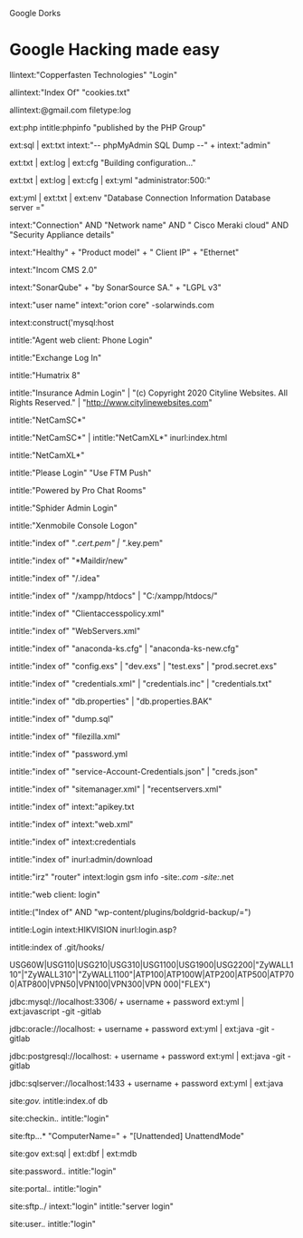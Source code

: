    Google Dorks

# Google Hacking made easy
llintext:"Copperfasten Technologies" "Login"

allintext:"Index Of" "cookies.txt"

allintext:@gmail.com filetype:log

ext:php intitle:phpinfo "published by the PHP Group"

ext:sql | ext:txt intext:"-- phpMyAdmin SQL Dump --" + intext:"admin"

ext:txt | ext:log | ext:cfg "Building configuration..."

ext:txt | ext:log | ext:cfg | ext:yml "administrator:500:"

ext:yml | ext:txt | ext:env "Database Connection Information Database server ="

intext:"Connection" AND "Network name" AND " Cisco Meraki cloud" AND "Security Appliance details"

intext:"Healthy" + "Product model" + " Client IP" + "Ethernet"

intext:"Incom CMS 2.0"

intext:"SonarQube" + "by SonarSource SA." + "LGPL v3"

intext:"user name" intext:"orion core" -solarwinds.com

intext:construct('mysql:host

intitle:"Agent web client: Phone Login"

intitle:"Exchange Log In"

intitle:"Humatrix 8"

intitle:"Insurance Admin Login" | "(c) Copyright 2020 Cityline Websites. All Rights Reserved." | "http://www.citylinewebsites.com"

intitle:"NetCamSC*"

intitle:"NetCamSC*" | intitle:"NetCamXL*" inurl:index.html

intitle:"NetCamXL*"

intitle:"Please Login" "Use FTM Push"

intitle:"Powered by Pro Chat Rooms"

intitle:"Sphider Admin Login"

intitle:"Xenmobile Console Logon"

intitle:"index of" "*.cert.pem" | "*.key.pem"

intitle:"index of" "*Maildir/new"

intitle:"index of" "/.idea"

intitle:"index of" "/xampp/htdocs" | "C:/xampp/htdocs/"

intitle:"index of" "Clientaccesspolicy.xml"

intitle:"index of" "WebServers.xml"

intitle:"index of" "anaconda-ks.cfg" | "anaconda-ks-new.cfg"

intitle:"index of" "config.exs" | "dev.exs" | "test.exs" | "prod.secret.exs"

intitle:"index of" "credentials.xml" | "credentials.inc" | "credentials.txt"

intitle:"index of" "db.properties" | "db.properties.BAK"

intitle:"index of" "dump.sql"

intitle:"index of" "filezilla.xml"

intitle:"index of" "password.yml

intitle:"index of" "service-Account-Credentials.json" | "creds.json"

intitle:"index of" "sitemanager.xml" | "recentservers.xml"

intitle:"index of" intext:"apikey.txt

intitle:"index of" intext:"web.xml"

intitle:"index of" intext:credentials

intitle:"index of" inurl:admin/download

intitle:"irz" "router" intext:login gsm info -site:*.com -site:*.net

intitle:"web client: login"

intitle:("Index of" AND "wp-content/plugins/boldgrid-backup/=")

intitle:Login intext:HIKVISION inurl:login.asp?

intitle:index of .git/hooks/

USG60W|USG110|USG210|USG310|USG1100|USG1900|USG2200|"ZyWALL110"|"ZyWALL310"|"ZyWALL1100"|ATP100|ATP100W|ATP200|ATP500|ATP700|ATP800|VPN50|VPN100|VPN300|VPN
000|"FLEX")

jdbc:mysql://localhost:3306/ + username + password ext:yml | ext:javascript -git -gitlab

jdbc:oracle://localhost: + username + password ext:yml | ext:java -git -gitlab

jdbc:postgresql://localhost: + username + password ext:yml | ext:java -git -gitlab

jdbc:sqlserver://localhost:1433 + username + password ext:yml | ext:java

site:*gov.* intitle:index.of db

site:checkin.*.* intitle:"login"

site:ftp.*.*.* "ComputerName=" + "[Unattended] UnattendMode"

site:gov ext:sql | ext:dbf | ext:mdb

site:password.*.* intitle:"login"

site:portal.*.* intitle:"login"

site:sftp.*.*/ intext:"login" intitle:"server login"

site:user.*.* intitle:"login"

